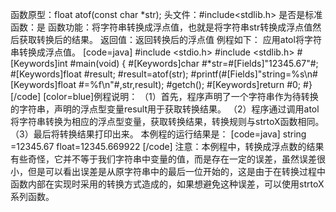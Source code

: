 函数原型：float atof(const char *str);
头文件：#include<stdlib.h>
是否是标准函数：是
函数功能：将字符串转换成浮点值，也就是将字符串str转换成浮点值然后获取转换后的结果。
返回值：返回转换后的浮点值
例程如下： 应用atol将字符串转换成浮点值。
[code=java]
#include <stdio.h> 
#include <stdlib.h> 
#[Keywords]int #main(void) 
{ 
   #[Keywords]char #*str=#[Fields]"12345.67"#;
   #[Keywords]float #result;
   #result=atof(str);
   #printf(#[Fields]"string=%s\n#[Keywords]float #=%f\n"#,str,result);
   #getch();
   #[Keywords]return #0; 
#}
[/code]
[color=blue]例程说明：
（1）首先，程序声明了一个字符串作为待转换的字符串，声明的浮点型变量result用于获取转换结果。
（2）程序通过调用atol将字符串转换为相应的浮点型变量，获取转换结果，转换规则与strtoX函数相同。
（3）最后将转换结果打印出来。
本例程的运行结果是：
[code=java]
string =12345.67
float=12345.669922
[/code]
注意：本例程中，转换成浮点数的结果有些奇怪，它并不等于我们字符串中变量的值，而是存在一定的误差，虽然误差很小，但是可以看出误差是从原字符串中的最后一位开始的，这是由于在转换过程中函数内部在实现时采用的转换方式造成的，如果想避免这种误差，可以使用strtoX系列函数。